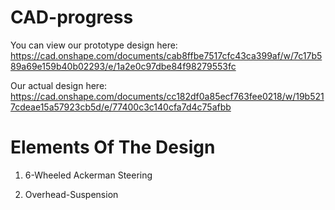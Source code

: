 # CAD-progress
You can view our prototype design here:
https://cad.onshape.com/documents/cab8ffbe7517cfc43ca399af/w/7c17b589a69e159b40b02293/e/1a2e0c97dbe84f98279553fc

Our actual design here:
https://cad.onshape.com/documents/cc182df0a85ecf763fee0218/w/19b5217cdeae15a57923cb5d/e/77400c3c140cfa7d4c75afbb

# Elements Of The Design

1. 6-Wheeled Ackerman Steering

2. Overhead-Suspension
